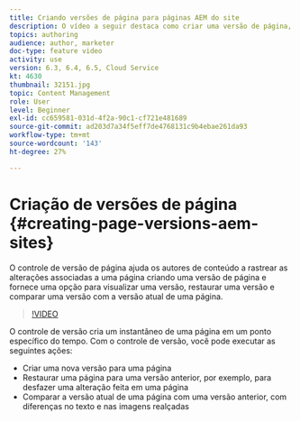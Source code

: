 ```yaml
---
title: Criando versões de página para páginas AEM do site
description: O vídeo a seguir destaca como criar uma versão de página, pré-visualizar, restaurar uma versão de página e comparar a versão da página atual com uma versão de página salva.
topics: authoring
audience: author, marketer
doc-type: feature video
activity: use
version: 6.3, 6.4, 6.5, Cloud Service
kt: 4630
thumbnail: 32151.jpg
topic: Content Management
role: User
level: Beginner
exl-id: cc659581-031d-4f2a-90c1-cf721e481689
source-git-commit: ad203d7a34f5eff7de4768131c9b4ebae261da93
workflow-type: tm+mt
source-wordcount: '143'
ht-degree: 27%

---
```


# Criação de versões de página {#creating-page-versions-aem-sites}

O controle de versão de página ajuda os autores de conteúdo a rastrear as alterações associadas a uma página criando uma versão de página e fornece uma opção para visualizar uma versão, restaurar uma versão e comparar uma versão com a versão atual de uma página.

>[!VIDEO](https://video.tv.adobe.com/v/32151?quality=9&learn=on)

O controle de versão cria um instantâneo de uma página em um ponto específico do tempo. Com o controle de versão, você pode executar as seguintes ações:
* Criar uma nova versão para uma página
* Restaurar uma página para uma versão anterior, por exemplo, para desfazer uma alteração feita em uma página
* Comparar a versão atual de uma página com uma versão anterior, com diferenças no texto e nas imagens realçadas
